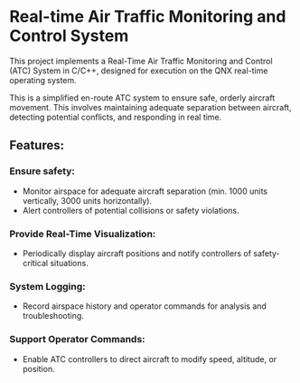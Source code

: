 # Real-time Air Traffic Monitoring and Control System
This project implements a Real-Time Air Traffic Monitoring and Control (ATC) System in C/C++, designed for execution on the QNX real-time operating system.

This is a simplified en-route ATC system to ensure safe, orderly aircraft movement. This involves maintaining adequate separation between aircraft, detecting potential conflicts, and responding in real time.

## Features:
### Ensure safety:
- Monitor airspace for adequate aircraft separation (min. 1000 units vertically, 3000 units horizontally).
- Alert controllers of potential collisions or safety violations.
### Provide Real-Time Visualization:
- Periodically display aircraft positions and notify controllers of safety-critical situations.
### System Logging:
- Record airspace history and operator commands for analysis and troubleshooting.
### Support Operator Commands:
- Enable ATC controllers to direct aircraft to modify speed, altitude, or position.
